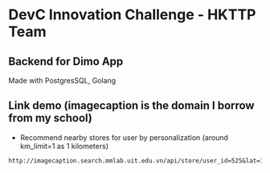 # DevC Innovation Challenge - HKTTP Team

## Backend for Dimo App
Made with PostgresSQL, Golang

## Link demo (imagecaption is the domain I borrow from my school)
- Recommend nearby stores for user by personalization (around km_limit=1 as 1 kilometers)
```
http://imagecaption.search.mmlab.uit.edu.vn/api/store/user_id=525&lat=10.76211&long=106.70806&km_limit=1
```
